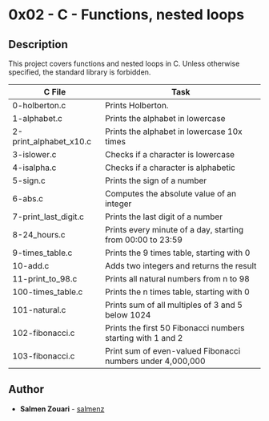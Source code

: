 # 0x02 - C - Functions, nested loops
## Description

This project covers functions and nested loops in C. Unless otherwise specified, the standard library is forbidden.

C File | Task
-----|-----
0-holberton.c | Prints Holberton.
1-alphabet.c | Prints the alphabet in lowercase
2-print_alphabet_x10.c | Prints the alphabet in lowercase 10x times
3-islower.c | Checks if a character is lowercase
4-isalpha.c | Checks if a character is alphabetic
5-sign.c | Prints the sign of a number
6-abs.c | Computes the absolute value of an integer
7-print_last_digit.c | Prints the last digit of a number
8-24_hours.c | Prints every minute of a day, starting from 00:00 to 23:59
9-times_table.c | Prints the 9 times table, starting with 0
10-add.c | Adds two integers and returns the result
11-print_to_98.c | Prints all natural numbers from n to 98
100-times_table.c | Prints the n times table, starting with 0
101-natural.c | Prints sum of all multiples of 3 and 5 below 1024
102-fibonacci.c | Prints the first 50 Fibonacci numbers starting with 1 and 2
103-fibonacci.c | Print sum of even-valued Fibonacci numbers under 4,000,000
## Author
* **Salmen Zouari** - [salmenz](https://github.com/salmenz)
